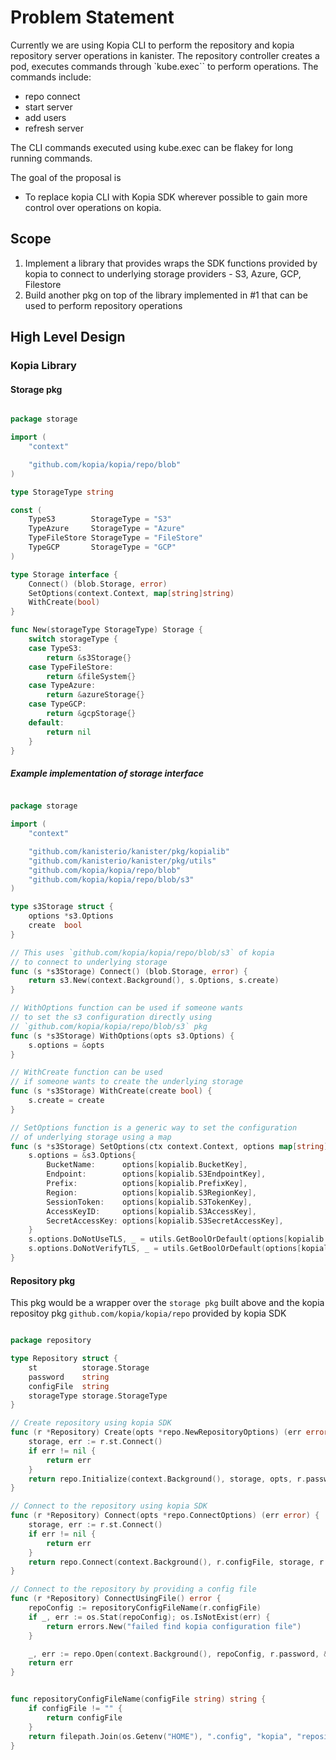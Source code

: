 # Problem Statement
Currently we are using Kopia CLI to perform the repository and kopia repository server operations in kanister.
The repository controller creates a pod, executes commands through `kube.exec`` to perform operations. The commands include: 
- repo connect 
- start server 
- add users 
- refresh server 

The CLI commands executed using kube.exec can be flakey for long running commands.

The goal of the proposal is
- To replace kopia CLI with Kopia SDK wherever possible to gain more control over operations on kopia.

## Scope
1. Implement a library that provides wraps the SDK functions provided by kopia to connect to underlying storage providers - S3, Azure, GCP, Filestore
2. Build another pkg on top of the library implemented in #1 that can be used to perform repository operations


## High Level Design

### Kopia Library

#### Storage pkg

```go

package storage

import (
	"context"

	"github.com/kopia/kopia/repo/blob"
)

type StorageType string

const (
	TypeS3        StorageType = "S3"
	TypeAzure     StorageType = "Azure"
	TypeFileStore StorageType = "FileStore"
	TypeGCP       StorageType = "GCP"
)

type Storage interface {
	Connect() (blob.Storage, error)
	SetOptions(context.Context, map[string]string)
	WithCreate(bool)
}

func New(storageType StorageType) Storage {
	switch storageType {
	case TypeS3:
		return &s3Storage{}
	case TypeFileStore:
		return &fileSystem{}
	case TypeAzure:
		return &azureStorage{}
	case TypeGCP:
		return &gcpStorage{}
	default:
		return nil
	}
}

```


##### Example implementation of storage interface

```go

package storage

import (
	"context"

	"github.com/kanisterio/kanister/pkg/kopialib"
	"github.com/kanisterio/kanister/pkg/utils"
	"github.com/kopia/kopia/repo/blob"
	"github.com/kopia/kopia/repo/blob/s3"
)

type s3Storage struct {
	options *s3.Options
	create  bool
}

// This uses `github.com/kopia/kopia/repo/blob/s3` of kopia
// to connect to underlying storage
func (s *s3Storage) Connect() (blob.Storage, error) {
	return s3.New(context.Background(), s.Options, s.create)
}

// WithOptions function can be used if someone wants
// to set the s3 configuration directly using
// `github.com/kopia/kopia/repo/blob/s3` pkg
func (s *s3Storage) WithOptions(opts s3.Options) {
	s.options = &opts
}

// WithCreate function can be used
// if someone wants to create the underlying storage
func (s *s3Storage) WithCreate(create bool) {
	s.create = create
}

// SetOptions function is a generic way to set the configuration
// of underlying storage using a map
func (s *s3Storage) SetOptions(ctx context.Context, options map[string]string) {
	s.options = &s3.Options{
		BucketName:      options[kopialib.BucketKey],
		Endpoint:        options[kopialib.S3EndpointKey],
		Prefix:          options[kopialib.PrefixKey],
		Region:          options[kopialib.S3RegionKey],
		SessionToken:    options[kopialib.S3TokenKey],
		AccessKeyID:     options[kopialib.S3AccessKey],
		SecretAccessKey: options[kopialib.S3SecretAccessKey],
	}
	s.options.DoNotUseTLS, _ = utils.GetBoolOrDefault(options[kopialib.DoNotUseTLS], true)
	s.options.DoNotVerifyTLS, _ = utils.GetBoolOrDefault(options[kopialib.DoNotVerifyTLS], true)
}

```


#### Repository pkg

This pkg would be a wrapper over the `storage pkg` built above and the kopia repositoy pkg `github.com/kopia/kopia/repo` 
provided by kopia SDK

```go

package repository

type Repository struct {
	st          storage.Storage
	password    string
	configFile  string
	storageType storage.StorageType
}

// Create repository using kopia SDK
func (r *Repository) Create(opts *repo.NewRepositoryOptions) (err error) {
	storage, err := r.st.Connect()
	if err != nil {
		return err
	}
	return repo.Initialize(context.Background(), storage, opts, r.password)
}

// Connect to the repository using kopia SDK
func (r *Repository) Connect(opts *repo.ConnectOptions) (err error) {
	storage, err := r.st.Connect()
	if err != nil {
		return err
	}
	return repo.Connect(context.Background(), r.configFile, storage, r.password, opts)
}

// Connect to the repository by providing a config file
func (r *Repository) ConnectUsingFile() error {
	repoConfig := repositoryConfigFileName(r.configFile)
	if _, err := os.Stat(repoConfig); os.IsNotExist(err) {
		return errors.New("failed find kopia configuration file")
	}

	_, err := repo.Open(context.Background(), repoConfig, r.password, &repo.Options{})
	return err
}


func repositoryConfigFileName(configFile string) string {
	if configFile != "" {
		return configFile
	}
	return filepath.Join(os.Getenv("HOME"), ".config", "kopia", "repository.config")
}

```